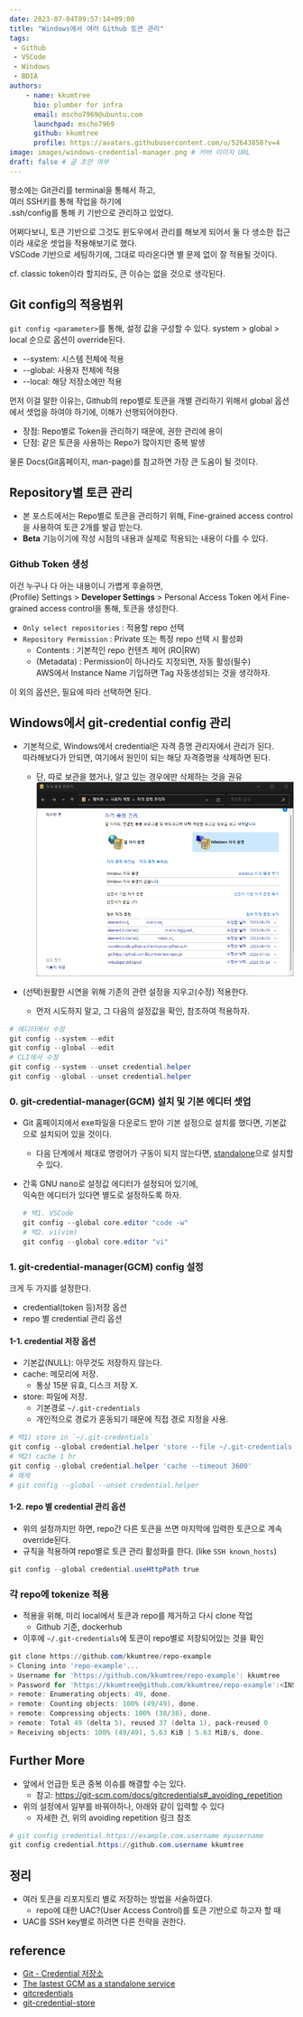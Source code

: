 ```yaml
---
date: 2023-07-04T09:57:14+09:00
title: "Windows에서 여러 Github 토큰 관리"
tags:
 - Github
 - VSCode
 - Windows
 - BDIA
authors:
    - name: kkumtree
      bio: plumber for infra
      email: mscho7969@ubuntu.com
      launchpad: mscho7969
      github: kkumtree
      profile: https://avatars.githubusercontent.com/u/52643858?v=4 
image: images/windows-credential-manager.png # 커버 이미지 URL
draft: false # 글 초안 여부
---
```


평소에는 Git관리를 terminal을 통해서 하고,  
여러 SSH키를 통해 작업을 하기에  
.ssh/config를 통해 키 기반으로 관리하고 있었다.  

어쩌다보니, 토큰 기반으로 그것도 윈도우에서 관리를 해보게 되어서
둘 다 생소한 접근이라 새로운 셋업을 적용해보기로 했다.  
VSCode 기반으로 세팅하기에,
그대로 따라온다면 별 문제 없이 잘 적용될 것이다.

cf. classic token이라 할지라도, 큰 이슈는 없을 것으로 생각된다.  

## Git config의 적용범위

`git config <parameter>`를 통해, 설정 값을 구성할 수 있다.
system > global > local 순으로 옵션이 override된다.

- --system: 시스템 전체에 적용
- --global: 사용자 전체에 적용
- --local: 해당 저장소에만 적용

먼저 이걸 말한 이유는, Github의 repo별로 토큰을 개별 관리하기 위해서
global 옵션에서 셋업을 하여야 하기에, 이해가 선행되어야한다.

- 장점: Repo별로 Token을 관리하기 때문에, 권한 관리에 용이
- 단점: 같은 토큰을 사용하는 Repo가 많아지만 중복 발생

물론 Docs(Git홈페이지, man-page)를 참고하면 가장 큰 도움이 될 것이다.

## Repository별 토큰 관리

- 본 포스트에서는 Repo별로 토큰을 관리하기 위해, Fine-grained access control을 사용하여 토큰 2개를 발급 받는다.
- __Beta__ 기능이기에 작성 시점의 내용과 실제로 적용되는 내용이 다를 수 있다.

### Github Token 생성

이건 누구나 다 아는 내용이니 가볍게 후술하면,  
(Profile) Settings > __Developer Settings__ > Personal Access Token 에서
Fine-grained access control을 통해, 토큰을 생성한다.  

- `Only select repositories` : 적용할 repo 선택
- `Repository Permission` : Private 또는 특정 repo 선택 시 활성화
  - Contents : 기본적인 repo 컨텐츠 제어 (RO|RW)
  - (Metadata) : Permission이 하나라도 지정되면, 자동 활성(필수)  
    AWS에서 Instance Name 기입하면 Tag 자동생성되는 것을 생각하자.  

이 외의 옵션은, 필요에 따라 선택하면 된다.  

## Windows에서 git-credential config 관리

- 기본적으로, Windows에서 credential은 자격 증명 관리자에서 관리가 된다.  
  따라해보다가 안되면, 여기에서 원인이 되는 해당 자격증명을 삭제하면 된다.
  - 단, 따로 보관을 했거나, 알고 있는 경우에만 삭제하는 것을 권유
![windows-credential-manager](./images/windows-credential-manager.png)  

- (선택)원활한 시연을 위해 기존의 관련 설정을 지우고(수정) 적용한다.  
  - 먼저 시도하지 말고, 그 다음의 설정값을 확인, 참조하여 적용하자.  

```powershell
# 에디터에서 수정
git config --system --edit
git config --global --edit
# CLI에서 수정
git config --system --unset credential.helper
git config --global --unset credential.helper
```

### 0. git-credential-manager(GCM) 설치 및 기본 에디터 셋업

- Git 홈페이지에서 exe파일을 다운로드 받아 기본 설정으로 설치를 했다면, 기본값으로 설치되어 있을 것이다.  
  - 다음 단계에서 제대로 명령어가 구동이 되지 않는다면, [standalone](https://github.com/git-ecosystem/git-credential-manager/releases/latest)으로 설치할 수 있다.
- 간혹 GNU nano로 설정값 에디터가 설정되어 있기에,  
  익숙한 에디터가 있다면 별도로 설정하도록 하자.  

  ```powershell
  # 택1. VSCode 
  git config --global core.editor "code -w"
  # 택2. vi(vim)
  git config --global core.editor "vi"
  ```
  
### 1. git-credential-manager(GCM) config 설정

크게 두 가지를 설정한다.  

- credential(token 등)저장 옵션
- repo 별 credential 관리 옵션

#### 1-1. credential 저장 옵션

- 기본값(NULL): 아무것도 저장하지 않는다.
- cache: 메모리에 저장.  
  - 통상 15분 유효, 디스크 저장 X.
- store: 파일에 저장.  
  - 기본경로 `~/.git-credentials`
  - 개인적으로 경로가 혼동되기 때문에 직접 경로 지정을 사용.  

```powershell
# 택1) store in `~/.git-credentials`
git config --global credential.helper 'store --file ~/.git-credentials'
# 택2) cache 1 hr
git config --global credential.helper 'cache --timeout 3600'
# 해제
# git config --global --unset credential.helper
```

#### 1-2. repo 별 credential 관리 옵션

- 위의 설정까지만 하면, repo간 다른 토큰을 쓰면 마지막에 입력한 토큰으로 계속 override된다.  
- 규칙을 적용하여 repo별로 토큰 관리 활성화를 한다. (like `SSH known_hosts`)

```powershell
git config --global credential.useHttpPath true
```

### 각 repo에 tokenize 적용

- 적용을 위해, 미리 local에서 토큰과 repo를 제거하고 다시 clone 작업
  - Github 기준, dockerhub
- 이후에 `~/.git-credentials`에 토큰이 repo별로 저장되어있는 것을 확인

```powershell
git clone https://github.com/kkumtree/repo-example
> Cloning into 'repo-example'...
> Username for 'https://github.com/kkumtree/repo-example': kkumtree
> Password for 'https://kkumtree@github.com/kkumtree/repo-example':<INSERT TOKEN HERE>
> remote: Enumerating objects: 49, done.
> remote: Counting objects: 100% (49/49), done.
> remote: Compressing objects: 100% (38/38), done.
> remote: Total 49 (delta 5), reused 37 (delta 1), pack-reused 0
> Receiving objects: 100% (49/49), 5.63 KiB | 5.63 MiB/s, done.
```

## Further More

- 앞에서 언급한 토큰 중복 이슈를 해결할 수는 있다.
  - 참고: <https://git-scm.com/docs/gitcredentials#_avoiding_repetition>
- 위의 설정에서 일부를 바꿔야하나, 아래와 같이 입력할 수 있다
  - 자세한 건, 위의 avoiding repetition 링크 참조

```powershell
# git config credential.https://example.com.username myusername
git config credential.https://github.com.username kkumtree
```

## 정리

- 여러 토큰을 리포지토리 별로 저장하는 방법을 서술하였다.  
  - repo에 대한 UAC?(User Access Control)를 토큰 기반으로 하고자 할 때
- UAC를 SSH key별로 하려면 다른 전략을 권한다.  

## reference

- [Git - Credential 저장소](https://git-scm.com/book/ko/v2/Git-%EB%8F%84%EA%B5%AC-Credential-%EC%A0%80%EC%9E%A5%EC%86%8C)
- [The lastest GCM as a standalone service](https://github.com/git-ecosystem/git-credential-manager/releases/latest)
- [gitcredentials](https://git-scm.com/docs/gitcredentials)
- [git-credential-store](https://git-scm.com/docs/git-credential-store)
